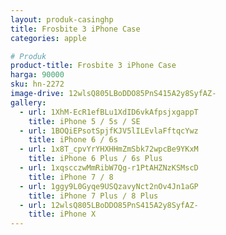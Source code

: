 ```yaml
---
layout: produk-casinghp
title: Frosbite 3 iPhone Case
categories: apple

# Produk
product-title: Frosbite 3 iPhone Case
harga: 90000
sku: hn-2272
image-drive: 12wlsQ805LBoDDO85PnS415A2y8SyfAZ-
gallery:
  - url: 1XhM-EcR1efBLu1XdID6vkAfpsjxgappT
    title: iPhone 5 / 5s / SE
  - url: 1BOQiEPsotSpjfKJV5lILEvlaFftqcYwz
    title: iPhone 6 / 6s
  - url: 1x8T_cpvYrYHXHHmZmSbk72wpcBe9YKxM
    title: iPhone 6 Plus / 6s Plus
  - url: 1xqscczwMmRibW7Qg-r1PtAHZNzKSMscD
    title: iPhone 7 / 8
  - url: 1ggy9L0Gyqe9USQzavyNct2nOv4Jn1aGP
    title: iPhone 7 Plus / 8 Plus
  - url: 12wlsQ805LBoDDO85PnS415A2y8SyfAZ-
    title: iPhone X
---
```

